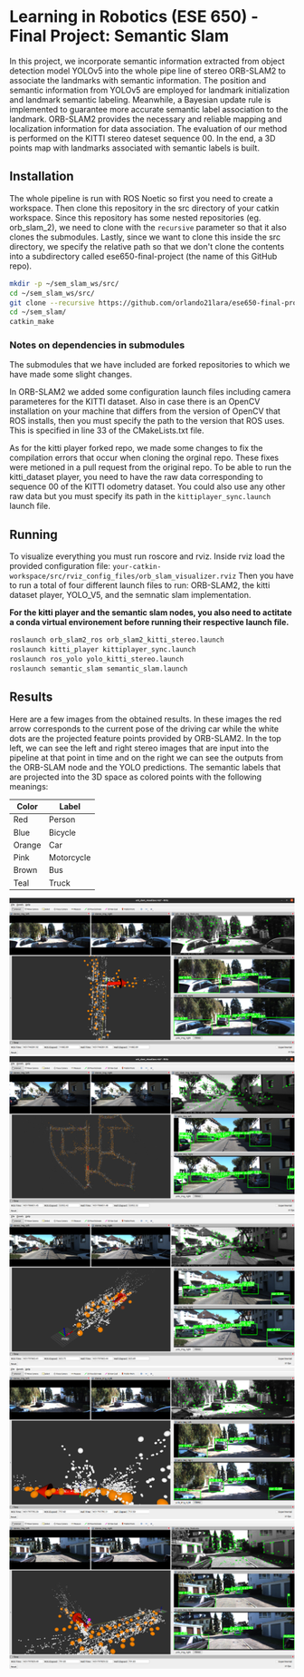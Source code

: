 # Learning in Robotics (ESE 650) - Final Project: Semantic Slam
In this project, we incorporate semantic information extracted from object detection model YOLOv5 into the
whole pipe line of stereo ORB-SLAM2 to associate the landmarks with semantic information. The position and semantic
information from YOLOv5 are employed for landmark initialization and landmark semantic labeling. Meanwhile, a Bayesian
update rule is implemented to guarantee more accurate semantic label association to the landmark. ORB-SLAM2 provides the
necessary and reliable mapping and localization information for data association. The evaluation of our method is performed
on the KITTI stereo dateset sequence 00. In the end, a 3D points map with landmarks associated with semantic labels is built.

## Installation
The whole pipeline is run with ROS Noetic so first you need to create a workspace. Then clone this repository in the src directory of your catkin workspace. Since this repository has some nested repositories (eg. orb_slam_2), we need to clone with the ```recursive``` parameter so that it also clones the submodules. Lastly, since we want to clone this inside the src directory, we specify the relative path so that we don't clone the contents into a subdirectory called ese650-final-project (the name of this GitHub repo).
```bash
mkdir -p ~/sem_slam_ws/src/
cd ~/sem_slam_ws/src/
git clone --recursive https://github.com/orlando21lara/ese650-final-project.git ./
cd ~/sem_slam/
catkin_make
```

### Notes on dependencies in submodules
The submodules that we have included are forked repositories to which we have made some slight changes.

In ORB-SLAM2 we added some configuration launch files including camera parameteres for the KITTI dataset. Also in case there is an OpenCV installation on your machine that differs from the version of OpenCV that ROS installs, then you must specify the path to the version that ROS uses. This is specified in line 33 of the CMakeLists.txt file.

As for the kitti player forked repo, we made some changes to fix the compilation errors that occur when cloning the orginal repo. These fixes were metioned in a pull request from the original repo. To be able to run the kitti_dataset player, you need to have the raw data corresponding to sequence 00 of the KITTI odometry dataset. You could also use any other raw data but you must specify its path in the ```kittiplayer_sync.launch``` launch file.

## Running
To visualize everything you must run roscore and rviz. Inside rviz load the provided configuration file: ```your-catkin-workspace/src/rviz_config_files/orb_slam_visualizer.rviz```
Then you have to run a total of four different launch files to run: ORB-SLAM2, the kitti dataset player, YOLO_V5, and the semnatic slam implementation.

**For the kitti player and the semantic slam nodes, you also need to actitate a conda virtual environement before running their respective launch file.**
```bash
roslaunch orb_slam2_ros orb_slam2_kitti_stereo.launch
roslaunch kitti_player kittiplayer_sync.launch
roslaunch ros_yolo yolo_kitti_stereo.launch
roslaunch semantic_slam semantic_slam.launch
```

## Results
Here are a few images from the obtained results. In these images the red arrow corresponds to the current pose of the driving car while the white dots are the projected feature points provided by ORB-SLAM2. In the top left, we can see the left and right stereo images that are input into the pipeline at that point in time and on the right we can see the outputs from the ORB-SLAM node and the YOLO predictions. The semantic labels that are projected into the 3D space as colored points with the following meanings:

Color  | Label
------ | -----------
Red    | Person
Blue   | Bicycle
Orange | Car
Pink   | Motorcycle
Brown  | Bus
Teal   | Truck

![Kiku](images/fig1.png)
![Kiku](images/fig2.png)
![Kiku](images/fig3.png)
![Kiku](images/fig4.png)
![Kiku](images/fig5.png)



